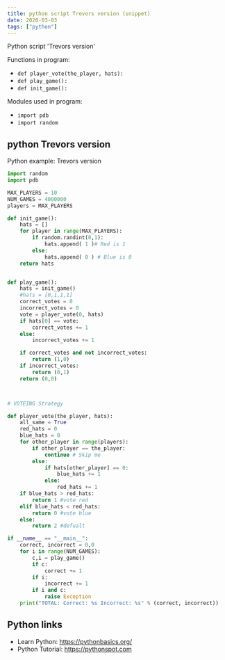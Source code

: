 ```yaml
---
title: python script Trevors version (snippet)
date: 2020-03-03
tags: ["python"]
---
```

Python script 'Trevors version'

Functions in program: 
* `def player_vote(the_player, hats):`
* `def play_game():`
* `def init_game():`

Modules used in program: 
* `import pdb`
* `import random`

## python Trevors version

Python example: Trevors version

```python
import random
import pdb

MAX_PLAYERS = 10
NUM_GAMES = 4000000
players = MAX_PLAYERS

def init_game():
    hats = []
    for player in range(MAX_PLAYERS):
        if random.randint(0,1):
            hats.append( 1 )# Red is 1
        else:
            hats.append( 0 ) # Blue is 0
    return hats


def play_game():
    hats = init_game()
    #hats = [0,1,1,1]
    correct_votes = 0
    incorrect_votes = 0
    vote = player_vote(0, hats)
    if hats[0] == vote:
        correct_votes += 1
    else:
        incorrect_votes += 1

    if correct_votes and not incorrect_votes:
        return (1,0)
    if incorrect_votes:
        return (0,1)
    return (0,0)



# VOTEING Strategy

def player_vote(the_player, hats):
    all_same = True
    red_hats = 0
    blue_hats = 0
    for other_player in range(players):
        if other_player == the_player:
            continue # Skip me
        else:
            if hats[other_player] == 0:
                blue_hats += 1
            else:
                red_hats += 1
    if blue_hats > red_hats:
        return 1 #vote red
    elif blue_hats < red_hats:
        return 0 #vote blue
    else:
        return 2 #defualt

if __name__ == "__main__":
    correct, incorrect = 0,0
    for i in range(NUM_GAMES):
        c,i = play_game()
        if c:
            correct += 1
        if i:
            incorrect += 1
        if i and c:
            raise Exception
    print("TOTAL: Correct: %s Incorrect: %s" % (correct, incorrect))


```

## Python links

- Learn Python: https://pythonbasics.org/
- Python Tutorial: https://pythonspot.com
